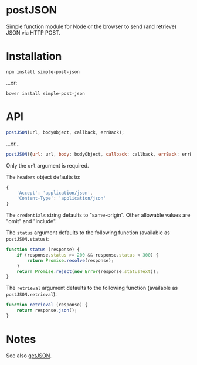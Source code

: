 # postJSON

Simple function module for Node or the browser to send (and retrieve) JSON via HTTP POST.

# Installation

`npm install simple-post-json`

...or:

`bower install simple-post-json`

# API

```js
postJSON(url, bodyObject, callback, errBack);
```

...or...

```js
postJSON({url: url, body: bodyObject, callback: callback, errBack: errBack, headers: headers, credentials: credentials, status: statusCallback, retrieval: retrievalCallback);
```

Only the `url` argument is required.

The `headers` object defaults to:

```js
{
    'Accept': 'application/json',
    'Content-Type': 'application/json'
}
```

The `credentials` string defaults to "same-origin". Other allowable values are "omit" and "include".

The `status` argument defaults to the following function (available as `postJSON.status`):

```js
function status (response) {
    if (response.status >= 200 && response.status < 300) {
        return Promise.resolve(response);
    }
    return Promise.reject(new Error(response.statusText));
}
```

The `retrieval` argument defaults to the following function (available as `postJSON.retrieval`):

```js
function retrieval (response) {
    return response.json();
}
```

# Notes

See also [getJSON](https://github.com/brettz9/getJSON).

